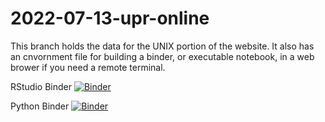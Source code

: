 # 2022-07-13-upr-online

This branch holds the data for the UNIX portion of the website. It also has an cnvornment file for building a binder, or executable notebook, in a web brower if you need a remote terminal.

RStudio Binder [![Binder](https://mybinder.org/badge_logo.svg)](https://mybinder.org/v2/gh/raynamharris/2022-07-13-upr-online/shell-lessons-data?urlpath=rstudio)

Python Binder [![Binder](https://mybinder.org/badge_logo.svg)](https://mybinder.org/v2/gh/raynamharris/2022-07-13-upr-online/shell-lessons-data)

